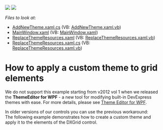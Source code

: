 <!-- default badges list -->
[![](https://img.shields.io/badge/Open_in_DevExpress_Support_Center-FF7200?style=flat-square&logo=DevExpress&logoColor=white)](https://supportcenter.devexpress.com/ticket/details/E1134)
[![](https://img.shields.io/badge/📖_How_to_use_DevExpress_Examples-e9f6fc?style=flat-square)](https://docs.devexpress.com/GeneralInformation/403183)
<!-- default badges end -->
<!-- default file list -->
*Files to look at*:

* [AddNewTheme.xaml.cs](./CS/AddNewTheme.xaml.cs) (VB: [AddNewTheme.xaml.vb](./VB/AddNewTheme.xaml.vb))
* [MainWindow.xaml](./CS/MainWindow.xaml) (VB: [MainWindow.xaml](./VB/MainWindow.xaml))
* [ReplaceThemeResources.xaml](./CS/ReplaceThemeResources.xaml) (VB: [ReplaceThemeResources.xaml.vb](./VB/ReplaceThemeResources.xaml.vb))
* [ReplaceThemeResources.xaml.cs](./CS/ReplaceThemeResources.xaml.cs) (VB: [ReplaceThemeResources.xaml.vb](./VB/ReplaceThemeResources.xaml.vb))
<!-- default file list end -->
# How to apply a custom theme to grid elements


<p>We do not support this example starting from v2012 vol 1 when we released the <strong>ThemeEditor for WPF</strong> - a new tool for modifying built-in DevExpress themes with ease. For more details, please see <a href="http://documentation.devexpress.com/#WpfThemeEditor/CustomDocument10429"><u>Theme Editor for WPF</u></a>.</p><p>In older versions of our controls you can use the previous workaround:<br />
The following example demonstrates how to create a custom theme and apply it to the elements of the DXGrid control.</p>

<br/>



